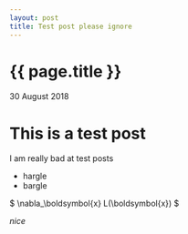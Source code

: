 ```yaml
---
layout: post
title: Test post please ignore
---
```


{{ page.title }}
================

<p class="meta">30 August 2018</p>

This is a test post
===================

I am really bad at test posts
* hargle
* bargle

$ \nabla_\boldsymbol{x} L(\boldsymbol{x}) $

_nice_
